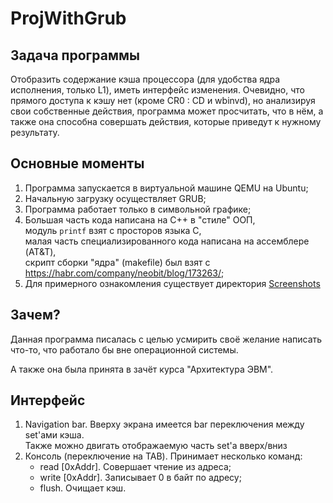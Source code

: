 # ProjWithGrub
## Задача программы
Отобразить содержание кэша процессора (для удобства ядра исполнения, только L1), иметь интерфейс изменения.
Очевидно, что прямого доступа к кэшу нет (кроме CR0 : CD и wbinvd), но анализируя свои собственные действия, программа может просчитать, что в нём, 
а также она способна совершать действия, которые приведут к нужному результату.

## Основные моменты
1. Программа запускается в виртуальной машине QEMU на Ubuntu;
2. Начальную загрузку осуществляет GRUB;
3. Программа работает только в символьной графике;
4. Большая часть кода написана на C++ в "стиле" ООП,  
   модуль `printf` взят с просторов языка C,  
   малая часть специализированного кода написана на ассемблере (AT&T),  
   скрипт сборки "ядра" (makefile) был взят с https://habr.com/company/neobit/blog/173263/;
5. Для примерного ознакомления существует директория [Screenshots](https://github.com/BobCatC/ProjWithGrub/tree/master/Screenshots)

## Зачем?
Данная программа писалась с целью усмирить своё желание написать что-то, что работало бы вне операционной системы.

А также она была принята в зачёт курса "Архитектура ЭВМ".

## Интерфейс
1. Navigation bar. Вверху экрана имеется bar переключения между set'ами кэша.  
   Также можно двигать отображаемую часть set'а вверх/вниз
2. Консоль (переключение на TAB). Принимает несколько команд:
    - read [0xAddr]. Совершает чтение из адреса;
    - write [0xAddr]. Записывает 0 в байт по адресу;
    - flush. Очищает кэш.
